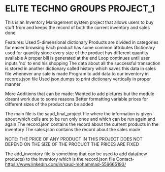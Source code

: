 # ELITE TECHNO GROUPS PROJECT_1
This is an Inventory Management system project that allows users to buy stuff from and keeps the record of both the current inventory and sales done

Features:
Used 5-dimensional dictionary
Products are divided in categories for easier browsing
Each product has some common attributes
Dictionary used for quantity since every size of the product has different quantity available
A proper bill is generated at the end
Loop continues until user inputs 'no' to end his shopping
The data about all the successful transaction is stored in another dictionary called history which saves this data in sales file whenever any sale is made
Program to add data to our inventory in records.json file
Used json.dumps to print dictionary vertically in proper manner

More Additions that can be made:
Wanted to add pictures but the module doesnt work due to some reasons
Better formatting
variable prices for different sizes of the product can be added 

The main file is the saud_final_project file where the information is given about which cells are to be run only once and which can be run again and again
The record.json contains the record about the current products in the inventory
The sales.json contains the record about the sales made 

NOTE: THE PRICE OF ANY PRODUCT IN THIS PROJECT DOES NOT DEPEND ON THE SIZE OF THE PRODUCT THE PRICES ARE FIXED


The add_inventory file is something that can be used to add data(new products) to the inventory which is the record.json file
Contact-https://www.linkedin.com/in/saud-mohammad-556665193/
